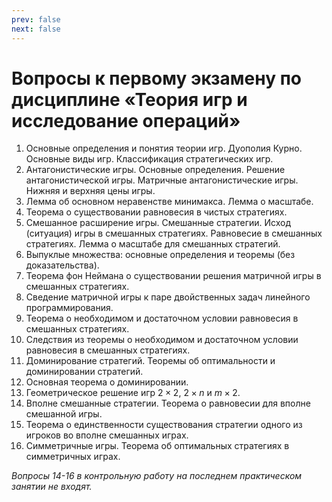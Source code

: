 ```yaml
---
prev: false
next: false
---
```


# Вопросы к первому экзамену по дисциплине «Теория игр и исследование операций»

1. Основные определения и понятия теории игр. Дуополия Курно. Основные виды игр. Классификация стратегических игр.
2. Антагонистические игры. Основные определения. Решение антагонистической игры. Матричные антагонистические игры. Нижняя и верхняя цены игры.
3. Лемма об основном неравенстве минимакса. Лемма о масштабе.
4. Теорема о существовании равновесия в чистых стратегиях.
5. Смешанное расширение игры. Смешанные стратегии. Исход (ситуация) игры в смешанных стратегиях. Равновесие в смешанных стратегиях. Лемма о масштабе для смешанных стратегий.
6. Выпуклые множества: основные определения и теоремы (без доказательства).
7. Теорема фон Неймана о существовании решения матричной игры в смешанных стратегиях.
8. Сведение матричной игры к паре двойственных задач линейного программирования.
9. Теорема о необходимом и достаточном условии равновесия в смешанных стратегиях.
10. Следствия из теоремы о необходимом и достаточном условии равновесия в смешанных стратегиях.
11. Доминирование стратегий. Теоремы об оптимальности и доминировании стратегий.
12. Основная теорема о доминировании.
13. Геометрическое решение игр $2 \times 2$, $2 \times n$ и $m \times 2$.
14. Вполне смешанные стратегии. Теорема о равновесии для вполне смешанной игры.
15. Теорема о единственности существования стратегии одного из игроков во вполне смешанных играх.
16. Симметричные игры. Теорема об оптимальных стратегиях в симметричных играх.

*Вопросы 14-16 в контрольную работу на последнем практическом занятии не входят.*